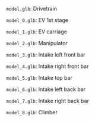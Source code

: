 `model.glb`: Drivetrain

`model_0.glb`: EV 1st stage

`model_1.glb`: EV carriage

`model_2.glb`: Manipulator

`model_3.glb`: Intake left front bar

`model_4.glb`: Intake right front bar

`model_5.glb`: Intake top bar

`model_6.glb`: Intake left back bar

`model_7.glb`: Intake right back bar

`model_8.glb`: Climber
